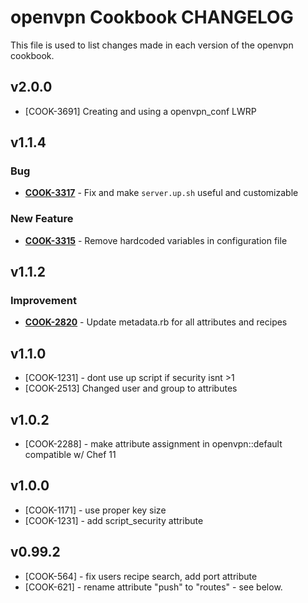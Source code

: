 openvpn Cookbook CHANGELOG
==========================
This file is used to list changes made in each version of the openvpn cookbook.


v2.0.0
------
- [COOK-3691] Creating and using a openvpn_conf LWRP


v1.1.4
------
### Bug
- **[COOK-3317](https://tickets.opscode.com/browse/COOK-3317)** - Fix and make `server.up.sh` useful and customizable

### New Feature
- **[COOK-3315](https://tickets.opscode.com/browse/COOK-3315)** - Remove hardcoded variables in configuration file


v1.1.2
------
### Improvement
- **[COOK-2820](https://tickets.opscode.com/browse/COOK-2820)** - Update metadata.rb for all attributes and recipes

v1.1.0
------
- [COOK-1231] - dont use up script if security isnt >1
- [COOK-2513] Changed user and group to attributes

v1.0.2
------
- [COOK-2288] - make attribute assignment in openvpn::default compatible w/ Chef 11

v1.0.0
------
- [COOK-1171] - use proper key size
- [COOK-1231] - add script_security attribute

v0.99.2
-------
- [COOK-564] - fix users recipe search, add port attribute
- [COOK-621] - rename attribute "push" to "routes" - see below.
